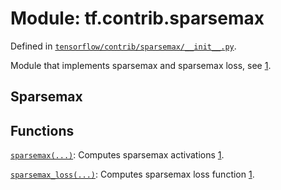 <div itemscope itemtype="http://developers.google.com/ReferenceObject">
<meta itemprop="name" content="tf.contrib.sparsemax" />
</div>

# Module: tf.contrib.sparsemax



Defined in [`tensorflow/contrib/sparsemax/__init__.py`](https://www.tensorflow.org/code/tensorflow/contrib/sparsemax/__init__.py).

Module that implements sparsemax and sparsemax loss, see [1].

[1]: https://arxiv.org/abs/1602.02068

## Sparsemax


## Functions

[`sparsemax(...)`](../../tf/contrib/sparsemax/sparsemax.md): Computes sparsemax activations [1].

[`sparsemax_loss(...)`](../../tf/contrib/sparsemax/sparsemax_loss.md): Computes sparsemax loss function [1].

